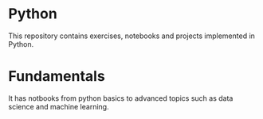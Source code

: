 # Python
This repository contains exercises, notebooks and projects implemented in Python.

# Fundamentals
It has notbooks from python basics to advanced topics such as data science and machine learning.
